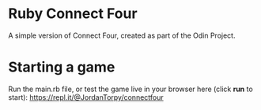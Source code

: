 # Ruby Connect Four

A simple version of Connect Four, created as part of the Odin Project.

# Starting a game

Run the main.rb file, or test the game live in your browser here (click **run** to start): https://repl.it/@JordanTorpy/connectfour



